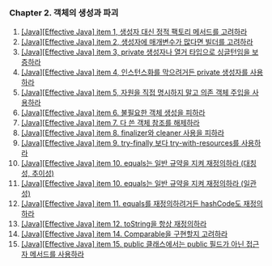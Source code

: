 ### Chapter 2. 객체의 생성과 파괴

1. [\[Java\]\[Effective Java\] item 1, 생성자 대신 정적 팩토리 메서드를 고려하라](https://yonghwankim-dev.tistory.com/372)
2. [\[Java\]\[Effective Java\] item 2, 생성자에 매개변수가 많다면 빌더를 고려하라](https://yonghwankim-dev.tistory.com/373)
3. [\[Java\]\[Effective Java\] item 3, private 생성자나 열거 타입으로 싱글턴임을 보증하라](https://yonghwankim-dev.tistory.com/375)
4. [\[Java\]\[Effective Java\] item 4, 인스턴스화를 막으려거든 private 생성자를 사용하라](https://yonghwankim-dev.tistory.com/379)
5. [\[Java\]\[Effective Java\] item 5, 자원을 직접 명시하지 말고 의존 객체 주입을 사용하라](https://yonghwankim-dev.tistory.com/380)
6. [\[Java\]\[Effective Java\] item 6. 불필요한 객체 생성을 피하라](https://yonghwankim-dev.tistory.com/381?category=1024716)
7. [\[Java\]\[Effective Java\] item 7. 다 쓴 객체 참조를 해제하라](https://yonghwankim-dev.tistory.com/385)
8. [\[Java\]\[Effective Java\] item 8. finalizer와 cleaner 사용을 피하라](https://yonghwankim-dev.tistory.com/419)
9. [\[Java\]\[Effective Java\] item 9. try-finally 보다 try-with-resources를 사용하라](https://yonghwankim-dev.tistory.com/420)
10. [\[Java\]\[Effective Java\] item 10. equals는 일반 규약을 지켜 재정의하라 (대칭성, 추이성)](https://yonghwankim-dev.tistory.com/421)
11. [\[Java\]\[Effective Java\] item 10. equals는 일반 규약을 지켜 재정의하라 (일관성)](https://yonghwankim-dev.tistory.com/422)
12. [\[Java\]\[Effective Java\] item 11. equals를 재정의하려거든 hashCode도 재정의하라](https://yonghwankim-dev.tistory.com/432)
13. [\[Java\]\[Effective Java\] item 12. toString을 항상 재정의하라](https://yonghwankim-dev.tistory.com/437)
14. [\[Java\]\[Effective Java\] item 14. Comparable을 구현할지 고려하라](https://yonghwankim-dev.tistory.com/475)
15. [\[Java\]\[Effective Java\] item 15. public 클래스에서는 public 필드가 아닌 접근자 메서드를 사용하라](https://yonghwankim-dev.tistory.com/523)




